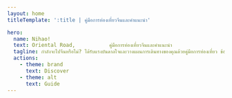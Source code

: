 ```yaml
---
layout: home
titleTemplate: ':title | คู่มือการท่องเที่ยวจีนและคำแนะนำ'

hero:
  name: Nihao!
  text: Oriental Road,           คู่มือการท่องเที่ยวจีนและคำแนะนำ
  tagline: กำลังจะไปจีนหรือไม่? ได้รับแรงบันดาลใจและวางแผนการเดินทางของคุณด้วยคู่มือการท่องเที่ยว ข้อมูลสถานที่ และคำแนะนำจากผู้เชี่ยวชาญท้องถิ่นบน Oriental Road
  actions:
    - theme: brand
      text: Discover
    - theme: alt
      text: Guide
---
```

